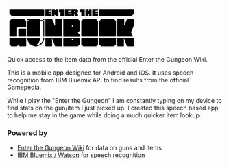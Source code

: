 ![](https://raw.githubusercontent.com/Noitidart/Enter-The-Gunbook/master/readme-logo.png)

Quick access to the item data from the official Enter the Gungeon Wiki.

This is a mobile app designed for Android and iOS. It uses speech recognition from IBM Bluemix API to find results from the official Gamepedia.

While I play the "Enter the Gungeon" I am constantly typing on my device to find stats on the gun/item I just picked up. I created this speech based app to help me stay in the game while doing a much quicker item lookup.

### Powered by
* [Enter the Gungeon Wiki](enterthegungeon.gamepedia.com/) for data on guns and items
* [IBM Bluemix / Watson](https://www.ibm.com/developerworks/cloud/library/cl-bluemixfoundry/) for speech recognition